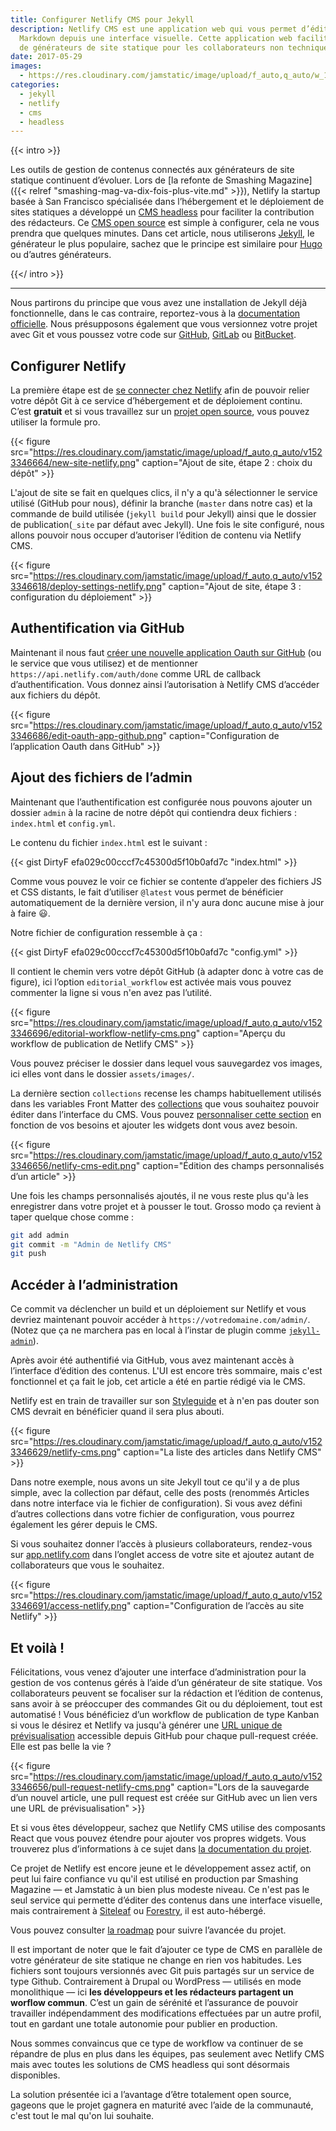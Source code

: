 ```yaml
---
title: Configurer Netlify CMS pour Jekyll
description: Netlify CMS est une application web qui vous permet d’éditer vos fichiers
  Markdown depuis une interface visuelle. Cette application web facilite l’utilisation
  de générateurs de site statique pour les collaborateurs non techniques.
date: 2017-05-29
images:
  - https://res.cloudinary.com/jamstatic/image/upload/f_auto,q_auto/w_1120,c_fit,co_white,g_north_west,x_80,y_80,l_text:poppins_80_ultrabold_line_spacing_-30:Configurer%2520Netlify%2520CMS%2520pour%2520Jekyll/jamstatic/twitter-card.png
categories:
  - jekyll
  - netlify
  - cms
  - headless
---
```


{{< intro >}}

Les outils de gestion de contenus connectés aux générateurs de
site statique continuent d’évoluer. Lors de [la refonte de Smashing
Magazine]({{< relref "smashing-mag-va-dix-fois-plus-vite.md" >}}), Netlify la
startup basée à San Francisco spécialisée dans l’hébergement et le déploiement
de sites statiques a développé un [CMS headless](https://www.netlifycms.org/)
pour faciliter la contribution des rédacteurs. Ce
[CMS open source](https://www.netlify.com/blog/2017/03/17/an-open-source-cms-with-a-git-centric-workflow/)
est simple à configurer, cela ne vous prendra que quelques minutes. Dans cet
article, nous utiliserons [Jekyll](https://jekyllrb.com/), le générateur le plus
populaire, sachez que le principe est similaire pour [Hugo](https://gohugo.io/)
ou d’autres générateurs.

{{</ intro >}}

---

Nous partirons du principe que vous avez une installation de Jekyll déjà
fonctionnelle, dans le cas contraire, reportez-vous à la
[documentation officielle](https://jekyllrb.com/docs/installation/). Nous
présupposons également que vous versionnez votre projet avec Git et vous poussez
votre code sur [GitHub](https://github.com), [GitLab](https://gitlab.com) ou
[BitBucket](https://bitbucket.org/).

## Configurer Netlify

La première étape est de
[se connecter chez Netlify](https://app.netlify.com/signup) afin de pouvoir
relier votre dépôt Git à ce service d’hébergement et de déploiement continu.
C’est **gratuit** et si vous travaillez sur un
[projet open source](https://www.netlify.com/open-source/), vous pouvez utiliser
la formule pro.

{{< figure src="https://res.cloudinary.com/jamstatic/image/upload/f_auto,q_auto/v1523346664/new-site-netlify.png"
caption="Ajout de site, étape 2 : choix du dépôt" >}}

L'ajout de site se fait en quelques clics, il n'y a qu'à sélectionner le service
utilisé (GitHub pour nous), définir la branche (`master` dans notre cas) et la
commande de build utilisée (`jekyll build` pour Jekyll) ainsi que le dossier de
publication(`_site` par défaut avec Jekyll). Une fois le site configuré, nous
allons pouvoir nous occuper d’autoriser l’édition de contenu via Netlify CMS.

{{< figure src="https://res.cloudinary.com/jamstatic/image/upload/f_auto,q_auto/v1523346618/deploy-settings-netlify.png"
caption="Ajout de site, étape 3 : configuration du déploiement" >}}

## Authentification via GitHub

Maintenant il nous faut
[créer une nouvelle application Oauth sur GitHub](https://github.com/settings/applications/new)
(ou le service que vous utilisez) et de mentionner
`https://api.netlify.com/auth/done` comme URL de callback d’authentification.
Vous donnez ainsi l’autorisation à Netlify CMS d’accéder aux fichiers du dépôt.

{{< figure src="https://res.cloudinary.com/jamstatic/image/upload/f_auto,q_auto/v1523346686/edit-oauth-app-github.png"
caption="Configuration de l’application Oauth dans GitHub" >}}

## Ajout des fichiers de l’admin

Maintenant que l’authentification est configurée nous pouvons ajouter un dossier
`admin` à la racine de notre dépôt qui contiendra deux fichiers : `index.html`
et `config.yml`.

Le contenu du fichier `index.html` est le suivant :

{{< gist DirtyF efa029c00cccf7c45300d5f10b0afd7c "index.html" >}}

Comme vous pouvez le voir ce fichier se contente d’appeler des fichiers JS et
CSS distants, le fait d’utiliser `@latest` vous permet de bénéficier
automatiquement de la dernière version, il n'y aura donc aucune mise à jour à
faire 😃.

Notre fichier de configuration ressemble à ça :

{{< gist DirtyF efa029c00cccf7c45300d5f10b0afd7c "config.yml" >}}

Il contient le chemin vers votre dépôt GitHub (à adapter donc à votre cas de
figure), ici l’option `editorial_workflow` est activée mais vous pouvez
commenter la ligne si vous n'en avez pas l’utilité.

{{< figure
src="https://res.cloudinary.com/jamstatic/image/upload/f_auto,q_auto/v1523346696/editorial-workflow-netlify-cms.png"
caption="Aperçu du workflow de publication de Netlify CMS" >}}

Vous pouvez préciser le dossier dans lequel vous sauvegardez vos images, ici
elles vont dans le dossier `assets/images/`.

La dernière section `collections` recense les champs habituellement utilisés
dans les variables Front Matter des
[collections](https://jekyllrb.com/docs/collections/) que vous souhaitez pouvoir
éditer dans l’interface du CMS. Vous pouvez
[personnaliser cette section](https://github.com/netlify/netlify-cms/blob/master/docs/quick-start.md#collections)
en fonction de vos besoins et ajouter les widgets dont vous avez besoin.

{{< figure src="https://res.cloudinary.com/jamstatic/image/upload/f_auto,q_auto/v1523346656/netlify-cms-edit.png"
caption="Édition des champs personnalisés d’un article" >}}

Une fois les champs personnalisés ajoutés, il ne vous reste plus qu'à les
enregistrer dans votre projet et à pousser le tout. Grosso modo ça revient à
taper quelque chose comme :

```sh
git add admin
git commit -m "Admin de Netlify CMS"
git push
```

## Accéder à l’administration

Ce commit va déclencher un build et un déploiement sur Netlify et vous devriez
maintenant pouvoir accéder à `https://votredomaine.com/admin/`. (Notez que ça ne
marchera pas en local à l’instar de plugin comme
[`jekyll-admin`](https://github.com/jekyll/jekyll-admin)).

Après avoir été authentifié via GitHub, vous avez maintenant accès à l’interface
d’édition des contenus. L'UI est encore très sommaire, mais c'est fonctionnel et
ça fait le job, cet article a été en partie rédigé via le CMS.

Netlify est en train de travailler sur son
[Styleguide](https://styleguide.netlify.com/) et à n'en pas douter son CMS
devrait en bénéficier quand il sera plus abouti.

{{< figure src="https://res.cloudinary.com/jamstatic/image/upload/f_auto,q_auto/v1523346629/netlify-cms.png"
caption="La liste des articles dans Netlify CMS" >}}

Dans notre exemple, nous avons un site Jekyll tout ce qu'il y a de plus simple,
avec la collection par défaut, celle des posts (renommés Articles dans notre
interface via le fichier de configuration). Si vous avez défini d’autres
collections dans votre fichier de configuration, vous pourrez également les
gérer depuis le CMS.

Si vous souhaitez donner l’accès à plusieurs collaborateurs, rendez-vous sur
[app.netlify.com](https://app.netlify.com/) dans l’onglet access de votre site
et ajoutez autant de collaborateurs que vous le souhaitez.

{{< figure src="https://res.cloudinary.com/jamstatic/image/upload/f_auto,q_auto/v1523346691/access-netlify.png"
caption="Configuration de l’accès au site Netlify" >}}

## Et voilà !

Félicitations, vous venez d’ajouter une interface d’administration pour la
gestion de vos contenus gérés à l’aide d’un générateur de site statique. Vos
collaborateurs peuvent se focaliser sur la rédaction et l’édition de contenus,
sans avoir à se préoccuper des commandes Git ou du déploiement, tout est
automatisé ! Vous bénéficiez d’un workflow de publication de type Kanban si vous
le désirez et Netlify va jusqu'à générer une
[URL unique de prévisualisation](https://www.youtube.com/watch?v=s_4UL9oAcVE)
accessible depuis GitHub pour chaque pull-request créée. Elle est pas belle la
vie ?

{{< figure src="https://res.cloudinary.com/jamstatic/image/upload/f_auto,q_auto/v1523346656/pull-request-netlify-cms.png"
caption="Lors de la sauvegarde d’un nouvel article, une pull request est créée sur GitHub avec un lien vers une URL de prévisualisation" >}}

Et si vous êtes développeur, sachez que Netlify CMS utilise des composants React
que vous pouvez étendre pour ajouter vos propres widgets. Vous trouverez plus
d’informations à ce sujet dans
[la documentation du projet](https://www.netlifycms.org/docs/).

Ce projet de Netlify est encore jeune et le développement assez actif, on peut
lui faire confiance vu qu'il est utilisé en production par Smashing Magazine —
et Jamstatic à un bien plus modeste niveau. Ce n'est pas le seul service qui
permette d’éditer des contenus dans une interface visuelle, mais contrairement à
[Siteleaf](https://siteleaf.com) ou [Forestry](https://forestry.io), il est
auto-hébergé.

Vous pouvez consulter
[la roadmap](https://github.com/netlify/netlify-cms/projects/3) pour suivre
l’avancée du projet.

Il est important de noter que le fait d’ajouter ce type de CMS en parallèle de
votre générateur de site statique ne change en rien vos habitudes. Les fichiers
sont toujours versionnés avec Git puis partagés sur un service de type Github.
Contrairement à Drupal ou WordPress — utilisés en mode monolithique — ici **les
développeurs et les rédacteurs partagent un worflow commun**. C’est un gain de
sérénité et l’assurance de pouvoir travailler indépendamment des modifications
effectuées par un autre profil, tout en gardant une totale autonomie pour
publier en production.

Nous sommes convaincus que ce type de workflow va continuer de se répandre de
plus en plus dans les équipes, pas seulement avec Netlify CMS mais avec toutes
les solutions de CMS headless qui sont désormais disponibles.

La solution présentée ici a l’avantage d’être totalement open source, gageons
que le projet gagnera en maturité avec l’aide de la communauté, c'est tout le
mal qu'on lui souhaite.
